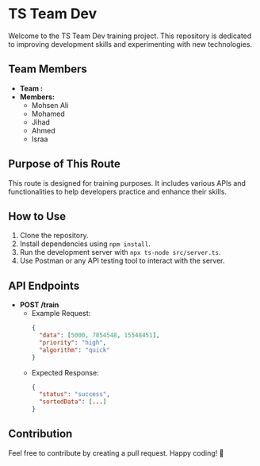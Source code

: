 # TS Team Dev

Welcome to the TS Team Dev training project. This repository is dedicated to improving development skills and experimenting with new technologies.

## Team Members

- **Team :** 
- **Members:**
  - Mohsen Ali
  - Mohamed
  - Jihad
  - Ahmed
  - Israa

## Purpose of This Route

This route is designed for training purposes. It includes various APIs and functionalities to help developers practice and enhance their skills.

## How to Use

1. Clone the repository.
2. Install dependencies using `npm install`.
3. Run the development server with `npx ts-node src/server.ts`.
4. Use Postman or any API testing tool to interact with the server.

## API Endpoints

- **POST /train**
  - Example Request:
    ```json
    {
      "data": [5000, 7854548, 15548451],
      "priority": "high",
      "algorithm": "quick"
    }
    ```
  - Expected Response:
    ```json
    {
      "status": "success",
      "sortedData": [...]
    }
    ```

## Contribution

Feel free to contribute by creating a pull request. Happy coding! 🚀
